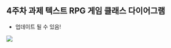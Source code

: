 ## 4주차 과제 텍스트 RPG 게임 클래스 다이어그램
- 업데이트 될 수 있음!
<img src="https://github.com/j-miiin/C_Study_Sparta_2023/assets/62470991/93bdc305-5c4f-4aad-a431-b16aa1c27c5d"/>
